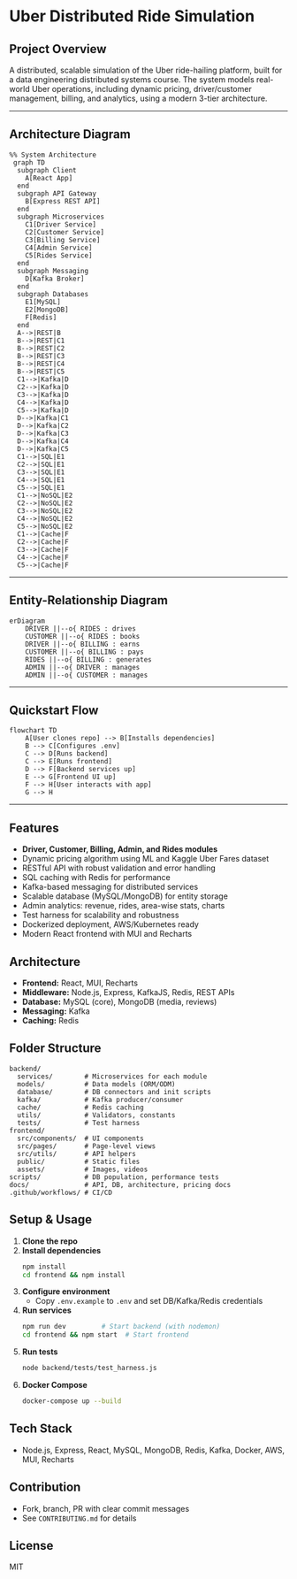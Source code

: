 # Uber Distributed Ride Simulation

## Project Overview
A distributed, scalable simulation of the Uber ride-hailing platform, built for a data engineering distributed systems course. The system models real-world Uber operations, including dynamic pricing, driver/customer management, billing, and analytics, using a modern 3-tier architecture.

---

## Architecture Diagram

```mermaid
%% System Architecture
 graph TD
  subgraph Client
    A[React App]
  end
  subgraph API Gateway
    B[Express REST API]
  end
  subgraph Microservices
    C1[Driver Service]
    C2[Customer Service]
    C3[Billing Service]
    C4[Admin Service]
    C5[Rides Service]
  end
  subgraph Messaging
    D[Kafka Broker]
  end
  subgraph Databases
    E1[MySQL]
    E2[MongoDB]
    F[Redis]
  end
  A-->|REST|B
  B-->|REST|C1
  B-->|REST|C2
  B-->|REST|C3
  B-->|REST|C4
  B-->|REST|C5
  C1-->|Kafka|D
  C2-->|Kafka|D
  C3-->|Kafka|D
  C4-->|Kafka|D
  C5-->|Kafka|D
  D-->|Kafka|C1
  D-->|Kafka|C2
  D-->|Kafka|C3
  D-->|Kafka|C4
  D-->|Kafka|C5
  C1-->|SQL|E1
  C2-->|SQL|E1
  C3-->|SQL|E1
  C4-->|SQL|E1
  C5-->|SQL|E1
  C1-->|NoSQL|E2
  C2-->|NoSQL|E2
  C3-->|NoSQL|E2
  C4-->|NoSQL|E2
  C5-->|NoSQL|E2
  C1-->|Cache|F
  C2-->|Cache|F
  C3-->|Cache|F
  C4-->|Cache|F
  C5-->|Cache|F
```

---

## Entity-Relationship Diagram

```mermaid
erDiagram
    DRIVER ||--o{ RIDES : drives
    CUSTOMER ||--o{ RIDES : books
    DRIVER ||--o{ BILLING : earns
    CUSTOMER ||--o{ BILLING : pays
    RIDES ||--o{ BILLING : generates
    ADMIN ||--o{ DRIVER : manages
    ADMIN ||--o{ CUSTOMER : manages
```

---

## Quickstart Flow

```mermaid
flowchart TD
    A[User clones repo] --> B[Installs dependencies]
    B --> C[Configures .env]
    C --> D[Runs backend]
    C --> E[Runs frontend]
    D --> F[Backend services up]
    E --> G[Frontend UI up]
    F --> H[User interacts with app]
    G --> H
```

---

## Features
- **Driver, Customer, Billing, Admin, and Rides modules**
- Dynamic pricing algorithm using ML and Kaggle Uber Fares dataset
- RESTful API with robust validation and error handling
- SQL caching with Redis for performance
- Kafka-based messaging for distributed services
- Scalable database (MySQL/MongoDB) for entity storage
- Admin analytics: revenue, rides, area-wise stats, charts
- Test harness for scalability and robustness
- Dockerized deployment, AWS/Kubernetes ready
- Modern React frontend with MUI and Recharts

## Architecture
- **Frontend:** React, MUI, Recharts
- **Middleware:** Node.js, Express, KafkaJS, Redis, REST APIs
- **Database:** MySQL (core), MongoDB (media, reviews)
- **Messaging:** Kafka
- **Caching:** Redis

## Folder Structure
```
backend/
  services/        # Microservices for each module
  models/          # Data models (ORM/ODM)
  database/        # DB connectors and init scripts
  kafka/           # Kafka producer/consumer
  cache/           # Redis caching
  utils/           # Validators, constants
  tests/           # Test harness
frontend/
  src/components/  # UI components
  src/pages/       # Page-level views
  src/utils/       # API helpers
  public/          # Static files
  assets/          # Images, videos
scripts/           # DB population, performance tests
docs/              # API, DB, architecture, pricing docs
.github/workflows/ # CI/CD
```

## Setup & Usage
1. **Clone the repo**
2. **Install dependencies**
   ```bash
   npm install
   cd frontend && npm install
   ```
3. **Configure environment**
   - Copy `.env.example` to `.env` and set DB/Kafka/Redis credentials
4. **Run services**
   ```bash
   npm run dev         # Start backend (with nodemon)
   cd frontend && npm start  # Start frontend
   ```
5. **Run tests**
   ```bash
   node backend/tests/test_harness.js
   ```
6. **Docker Compose**
   ```bash
   docker-compose up --build
   ```

## Tech Stack
- Node.js, Express, React, MySQL, MongoDB, Redis, Kafka, Docker, AWS, MUI, Recharts

## Contribution
- Fork, branch, PR with clear commit messages
- See `CONTRIBUTING.md` for details

## License
MIT
